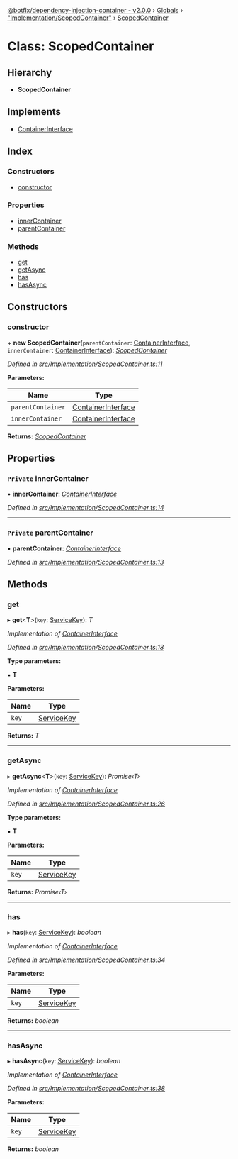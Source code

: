 [@botflx/dependency-injection-container - v2.0.0](../README.md) › [Globals](../globals.md) › ["Implementation/ScopedContainer"](../modules/_implementation_scopedcontainer_.md) › [ScopedContainer](_implementation_scopedcontainer_.scopedcontainer.md)

# Class: ScopedContainer

## Hierarchy

* **ScopedContainer**

## Implements

* [ContainerInterface](../interfaces/_interfaces_.containerinterface.md)

## Index

### Constructors

* [constructor](_implementation_scopedcontainer_.scopedcontainer.md#constructor)

### Properties

* [innerContainer](_implementation_scopedcontainer_.scopedcontainer.md#private-innercontainer)
* [parentContainer](_implementation_scopedcontainer_.scopedcontainer.md#private-parentcontainer)

### Methods

* [get](_implementation_scopedcontainer_.scopedcontainer.md#get)
* [getAsync](_implementation_scopedcontainer_.scopedcontainer.md#getasync)
* [has](_implementation_scopedcontainer_.scopedcontainer.md#has)
* [hasAsync](_implementation_scopedcontainer_.scopedcontainer.md#hasasync)

## Constructors

###  constructor

\+ **new ScopedContainer**(`parentContainer`: [ContainerInterface](../interfaces/_interfaces_.containerinterface.md), `innerContainer`: [ContainerInterface](../interfaces/_interfaces_.containerinterface.md)): *[ScopedContainer](_implementation_scopedcontainer_.scopedcontainer.md)*

*Defined in [src/Implementation/ScopedContainer.ts:11](https://github.com/botflux/dependency-injection-container/blob/bd86576/packages/DIContainer/src/Implementation/ScopedContainer.ts#L11)*

**Parameters:**

Name | Type |
------ | ------ |
`parentContainer` | [ContainerInterface](../interfaces/_interfaces_.containerinterface.md) |
`innerContainer` | [ContainerInterface](../interfaces/_interfaces_.containerinterface.md) |

**Returns:** *[ScopedContainer](_implementation_scopedcontainer_.scopedcontainer.md)*

## Properties

### `Private` innerContainer

• **innerContainer**: *[ContainerInterface](../interfaces/_interfaces_.containerinterface.md)*

*Defined in [src/Implementation/ScopedContainer.ts:14](https://github.com/botflux/dependency-injection-container/blob/bd86576/packages/DIContainer/src/Implementation/ScopedContainer.ts#L14)*

___

### `Private` parentContainer

• **parentContainer**: *[ContainerInterface](../interfaces/_interfaces_.containerinterface.md)*

*Defined in [src/Implementation/ScopedContainer.ts:13](https://github.com/botflux/dependency-injection-container/blob/bd86576/packages/DIContainer/src/Implementation/ScopedContainer.ts#L13)*

## Methods

###  get

▸ **get**<**T**>(`key`: [ServiceKey](../modules/_interfaces_.md#servicekey)): *T*

*Implementation of [ContainerInterface](../interfaces/_interfaces_.containerinterface.md)*

*Defined in [src/Implementation/ScopedContainer.ts:18](https://github.com/botflux/dependency-injection-container/blob/bd86576/packages/DIContainer/src/Implementation/ScopedContainer.ts#L18)*

**Type parameters:**

▪ **T**

**Parameters:**

Name | Type |
------ | ------ |
`key` | [ServiceKey](../modules/_interfaces_.md#servicekey) |

**Returns:** *T*

___

###  getAsync

▸ **getAsync**<**T**>(`key`: [ServiceKey](../modules/_interfaces_.md#servicekey)): *Promise‹T›*

*Implementation of [ContainerInterface](../interfaces/_interfaces_.containerinterface.md)*

*Defined in [src/Implementation/ScopedContainer.ts:26](https://github.com/botflux/dependency-injection-container/blob/bd86576/packages/DIContainer/src/Implementation/ScopedContainer.ts#L26)*

**Type parameters:**

▪ **T**

**Parameters:**

Name | Type |
------ | ------ |
`key` | [ServiceKey](../modules/_interfaces_.md#servicekey) |

**Returns:** *Promise‹T›*

___

###  has

▸ **has**(`key`: [ServiceKey](../modules/_interfaces_.md#servicekey)): *boolean*

*Implementation of [ContainerInterface](../interfaces/_interfaces_.containerinterface.md)*

*Defined in [src/Implementation/ScopedContainer.ts:34](https://github.com/botflux/dependency-injection-container/blob/bd86576/packages/DIContainer/src/Implementation/ScopedContainer.ts#L34)*

**Parameters:**

Name | Type |
------ | ------ |
`key` | [ServiceKey](../modules/_interfaces_.md#servicekey) |

**Returns:** *boolean*

___

###  hasAsync

▸ **hasAsync**(`key`: [ServiceKey](../modules/_interfaces_.md#servicekey)): *boolean*

*Implementation of [ContainerInterface](../interfaces/_interfaces_.containerinterface.md)*

*Defined in [src/Implementation/ScopedContainer.ts:38](https://github.com/botflux/dependency-injection-container/blob/bd86576/packages/DIContainer/src/Implementation/ScopedContainer.ts#L38)*

**Parameters:**

Name | Type |
------ | ------ |
`key` | [ServiceKey](../modules/_interfaces_.md#servicekey) |

**Returns:** *boolean*

